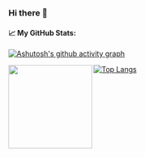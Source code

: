 ### Hi there 👋

<!--
**milanhirapra/milanhirapra** is a ✨ _special_ ✨ repository because its `README.md` (this file) appears on your GitHub profile.

Here are some ideas to get you started:

- 🔭 I’m currently working on ...
- 🌱 I’m currently learning ...
- 👯 I’m looking to collaborate on ...
- 🤔 I’m looking for help with ...
- 💬 Ask me about ...
- 📫 How to reach me: ...
- 😄 Pronouns: ...
- ⚡ Fun fact: ...


![Mine github stats](https://github-readme-stats.vercel.app/api?username=milanhirapra&include_all_commits=true&count_private=true&show_icons=true&theme=synthwave&layout=default&hide=stars,contribs)
-->

#### 📈 My GitHub Stats:
[![Ashutosh's github activity graph](https://activity-graph.herokuapp.com/graph?username=milanhirapra&theme=gotham&hide_border=true)](https://github.com/milanhirapra/github-readme-activity-graph)

<img height="165em" src="https://github-readme-stats.vercel.app/api?username=milanhirapra&show_icons=true&hide_border=true&&count_private=true&include_all_commits=true&theme=dark" align="left" />

[![Top Langs](https://github-readme-stats.vercel.app/api/top-langs/?username=milanhirapra&layout=compact&theme=dark)](https://github.com/milanhirapra/github-readme-stats)

